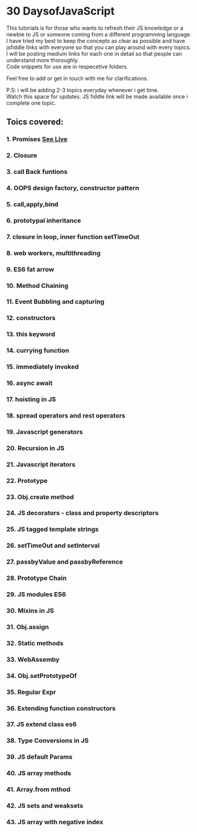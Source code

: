 # 30 DaysofJavaScript

This tutorials is for those who wants to refresh their JS knowledge or a newbie to JS or someone coming from a different programming language.<br>
I have tried my best to keep the concepts as clear as possible and have jsfiddle links with everyone so that you can play around with every topics.<br>
I will be posting medium links for each one in detail so that people can understand more thoroughly.<br>
Code snippets for use are in respecetive folders.<br>

Feel free to add or get in touch with me for clarifications.<br>

P.S: i will be adding 2-3 topics everyday whenever i get time.<br> Watch this space for updates. JS fiddle link will be made available once i complete one topic.

## Toics covered: 

### 1. Promises [See Live](https://jsfiddle.net/rajrock38/fd65wvz7/)
### 2. Closure
### 3. call Back funtions
### 4. OOPS design factory, constructor pattern
### 5. call,apply,bind
### 6. prototypal inheritance
### 7. closure in loop, inner function setTimeOut
### 8. web workers, multithreading
### 9. ES6 fat arrow
### 10. Method Chaining
### 11. Event Bubbling and capturing
### 12. constructors
### 13. this keyword
### 14. currying function
### 15. immediately invoked
### 16. async await
### 17. hoisting in JS
### 18. spread operators and rest operators
### 19. Javascript generators
### 20. Recursion in JS
### 21. Javascript iterators
### 22. Prototype
### 23. Obj.create method
### 24. JS decorators - class and property descriptors
### 25. JS tagged template strings
### 26. setTimeOut and setInterval
### 27. passbyValue and passbyReference
### 28. Prototype Chain
### 29. JS modules ES6
### 30. Mixins in JS
### 31. Obj.assign
### 32. Static methods
### 33. WebAssemby
### 34. Obj.setPrototypeOf
### 35. Regular Expr
### 36. Extending function constructors
### 37. JS extend class es6
### 38. Type Conversions in JS
### 39. JS default Params
### 40. JS array methods
### 41. Array.from mthod
### 42. JS sets and weaksets
### 43. JS array with negative index

